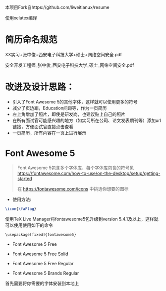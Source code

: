 本项目Fork自https://github.com/liweitianux/resume

使用xelatex编译

# 简历命名规范

XX实习+张中俊+西安电子科技大学+硕士+网络空间安全.pdf

安全开发工程师\_张中俊_西安电子科技大学\_硕士\_网络空间安全.pdf

# 改进及设计思路：

* 引入了Font Awesome 5的其他字体，这样就可以使用更多的符号
* 减少了页边距，Education间距等，作为一页简历
* 左上角增加了照片，即使是研发岗，也建议贴上自己的照片
* 在所有面试官可能感兴趣的地方（如实习所在公司、论文发表期刊等）添加url链接，方便面试官直接点击查看
* 一页简历，所有内容在一页上进行展示

# Font Awesome 5

> Font Awesome 5包含多个字体库，每个字体库包含的符号见 https://fontawesome.com/how-to-use/on-the-desktop/setup/getting-started
>
> 在 https://fontawesome.com/icons 中挑选你想要的图标

* 使用方法:

```latex
\icon{\faFlag}
```



使用TeX Live Manager将fontawesome5包升级到version 5.4.1及以上，这样就可以使用使用如下的命令

```bash
\usepackage[fixed]{fontawesome5}
```

* Font Awesome 5 Free

* Font Awesome 5 Free Solid

* Font Awesome 5 Free Regular

* Font Awesome 5 Brands Regular

首先需要将你需要的字体安装到本地上